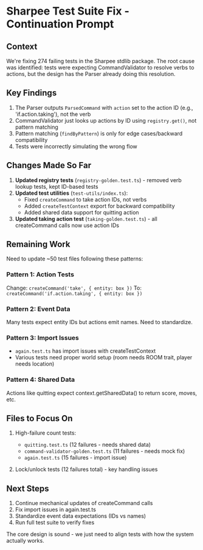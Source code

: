 # Sharpee Test Suite Fix - Continuation Prompt

## Context
We're fixing 274 failing tests in the Sharpee stdlib package. The root cause was identified: tests were expecting CommandValidator to resolve verbs to actions, but the design has the Parser already doing this resolution.

## Key Findings
1. The Parser outputs `ParsedCommand` with `action` set to the action ID (e.g., 'if.action.taking'), not the verb
2. CommandValidator just looks up actions by ID using `registry.get()`, not pattern matching
3. Pattern matching (`findByPattern`) is only for edge cases/backward compatibility
4. Tests were incorrectly simulating the wrong flow

## Changes Made So Far
1. **Updated registry tests** (`registry-golden.test.ts`) - removed verb lookup tests, kept ID-based tests
2. **Updated test utilities** (`test-utils/index.ts`):
   - Fixed `createCommand` to take action IDs, not verbs
   - Added `createTestContext` export for backward compatibility
   - Added shared data support for quitting action
3. **Updated taking action test** (`taking-golden.test.ts`) - all createCommand calls now use action IDs

## Remaining Work
Need to update ~50 test files following these patterns:

### Pattern 1: Action Tests
Change: `createCommand('take', { entity: box })`
To: `createCommand('if.action.taking', { entity: box })`

### Pattern 2: Event Data
Many tests expect entity IDs but actions emit names. Need to standardize.

### Pattern 3: Import Issues
- `again.test.ts` has import issues with createTestContext
- Various tests need proper world setup (room needs ROOM trait, player needs location)

### Pattern 4: Shared Data
Actions like quitting expect context.getSharedData() to return score, moves, etc.

## Files to Focus On
1. High-failure count tests:
   - `quitting.test.ts` (12 failures - needs shared data)
   - `command-validator-golden.test.ts` (11 failures - needs mock fix)
   - `again.test.ts` (15 failures - import issue)
   
2. Lock/unlock tests (12 failures total) - key handling issues

## Next Steps
1. Continue mechanical updates of createCommand calls
2. Fix import issues in again.test.ts
3. Standardize event data expectations (IDs vs names)
4. Run full test suite to verify fixes

The core design is sound - we just need to align tests with how the system actually works.
